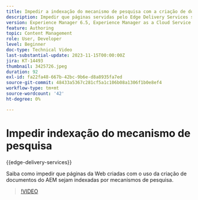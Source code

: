 ```yaml
---
title: Impedir a indexação do mecanismo de pesquisa com a criação de documentos do AEM
description: Impedir que páginas servidas pelo Edge Delivery Services sejam indexadas por mecanismos de pesquisa.
version: Experience Manager 6.5, Experience Manager as a Cloud Service
feature: Authoring
topic: Content Management
role: User, Developer
level: Beginner
doc-type: Technical Video
last-substantial-update: 2023-11-15T00:00:00Z
jira: KT-14493
thumbnail: 3425726.jpeg
duration: 92
exl-id: fa22fa48-667b-42bc-9b6e-d8a8935fa7ed
source-git-commit: 48433a5367c281cf5a1c106b08a1306f1b0e8ef4
workflow-type: tm+mt
source-wordcount: '42'
ht-degree: 0%

---
```


# Impedir indexação do mecanismo de pesquisa

{{edge-delivery-services}}

Saiba como impedir que páginas da Web criadas com o uso da criação de documentos do AEM sejam indexadas por mecanismos de pesquisa.

>[!VIDEO](https://video.tv.adobe.com/v/3438119/?learn=on&captions=por_br)
